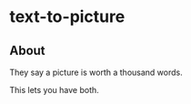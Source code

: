 # text-to-picture

## About

They say a picture is worth a thousand words. 

This lets you have both.
